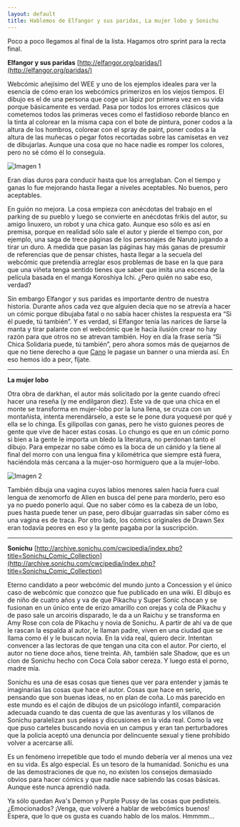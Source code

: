 ```yaml
---
layout: default
title: Hablemos de Elfangor y sus paridas, La mujer lobo y Sonichu
---
```


Poco a poco llegamos al final de la lista. Hagamos otro sprint para la recta final.

**Elfangor y sus paridas** [http://elfangor.org/paridas/](http://elfangor.org/paridas/)

Webcómic añejísimo del WEE y uno de los ejemplos ideales para ver la esencia de cómo eran los webcómics primerizos en los viejos tiempos. El dibujo es el de una persona que coge un lápiz por primera vez en su vida porque básicamente es verdad. Pasa por todos los errores clásicos que cometemos todos las primeras veces como el fastidioso reborde blanco en la tinta al colorear en la misma capa con el bote de pintura, poner codos a la altura de los hombros, colorear con el spray de paint, poner codos a la altura de las muñecas o pegar fotos recortadas sobre las camisetas en vez de dibujarlas. Aunque una cosa que no hace nadie es romper los colores, pero no sé cómo él lo conseguía.

![Imagen 1](http://i.imgur.com/d42aMH2.png)

Eran días duros para conducir hasta que los arreglaban. Con el tiempo y ganas lo fue mejorando hasta llegar a niveles aceptables. No buenos, pero aceptables.

En guión no mejora. La cosa empieza con anécdotas del trabajo en el parking de su pueblo y luego se convierte en anécdotas frikis del autor, su amigo linuxero, un robot y una chica gato. Aunque eso sólo es así en premisa, porque en realidad sólo sale el autor y pierde el tiempo con, por ejemplo, una saga de trece páginas de los personajes de Naruto jugando a tirar un duro. A medida que pasan las páginas hay más ganas de presumir de referencias que de pensar chistes, hasta llegar a la secuela del webcómic que pretendía arreglar esos problemas de base en la que para que una viñeta tenga sentido tienes que saber que imita una escena de la película basada en el manga Koroshiya Ichi. ¿Pero quién no sabe eso, verdad?

Sin embargo Elfangor y sus paridas es importante dentro de nuestra historia. Durante años cada vez que alguien decía que no se atrevía a hacer un cómic porque dibujaba fatal o no sabía hacer chistes la respuesta era “Si él puede, tú también”. Y es verdad, si Elfangor tenía las narices de liarse la manta y tirar palante con el webcómic que le hacía ilusión crear no hay razón para que otros no se atrevan también. Hoy en día la frase sería “Si Chica Solidaria puede, tú también”, pero ahora somos más de quejarnos de que no tiene derecho a que [Cano](http://subcultura.es/user/cano) le pagase un banner o una mierda así. En eso hemos ido a peor, fíjate.

---

**La mujer lobo**

Otra obra de darkhan, el autor más solicitado por la gente cuando ofrecí hacer una reseña (y me endilgaron diez). Este va de que una chica en el monte se transforma en mujer-lobo por la luna llena, se cruza con un montañista, intenta merendárselo, a este se le pone dura yoquesé por qué y ella se lo chinga. Es gilipollas con ganas, pero he visto guiones peores de gente que vive de hacer estas cosas. Lo chungo es que en un cómic porno si bien a la gente le importa un bledo la literatura, no perdonan tanto el dibujo. Para empezar no sabe cómo es la boca de un cánido y la tiene al final del morro con una lengua fina y kilométrica que siempre está fuera, haciéndola más cercana a la mujer-oso hormiguero que a la mujer-lobo.

![Imagen 2](https://i.imgur.com/BmCPB7S.png)

También dibuja una vagina cuyos labios menores salen hacia fuera cual lengua de xenomorfo de Alien en busca del pene para morderlo, pero eso ya no puedo ponerlo aquí. Que no saber cómo es la cabeza de un lobo, pues hasta puede tener un pase, pero dibujar guarradas sin saber cómo es una vagina es de traca. Por otro lado, los cómics originales de Drawn Sex eran todavía peores en eso y la gente pagaba por la suscripción.

---

**Sonichu** [http://archive.sonichu.com/cwcipedia/index.php?title=Sonichu_Comic_Collection](http://archive.sonichu.com/cwcipedia/index.php?title=Sonichu_Comic_Collection)

Eterno candidato a peor webcómic del mundo junto a Concession y el único caso de webcómic que conozco que fue publicado en una wiki. El dibujo es de niño de cuatro años y va de que Pikachu y Super Sonic chocan y se fusionan en un único ente de erizo amarillo con orejas y cola de Pikachu y de paso sale un arcoiris disparado, le da a un Raichu y se transforma en Amy Rose con cola de Pikachu y novia de Sonichu. A partir de ahí va de que le rascan la espalda al autor, le llaman padre, viven en una ciudad que se llama como él y le buscan novia. En la vida real, quiero decir. Intentan convencer a las lectoras de que tengan una cita con el autor. Por cierto, el autor no tiene doce años, tiene treinta. Ah, también sale Shadow, que es un clon de Sonichu hecho con Coca Cola sabor cereza. Y luego está el porno, madre mía.

Sonichu es una de esas cosas que tienes que ver para entender y jamás te imaginarías las cosas que hace el autor. Cosas que hace en serio, pensando que son buenas ideas, no en plan de coña. Lo más parecido en este mundo es el cajón de dibujos de un psicólogo infantil, comparación adecuada cuando te das cuenta de que las aventuras y los villanos de Sonichu paralelizan sus peleas y discusiones en la vida real. Como la vez que puso carteles buscando novia en un campus y eran tan perturbadores que la policía aceptó una denuncia por delincuente sexual y tiene prohibido volver a acercarse allí.

Es un fenómeno irrepetible que todo el mundo debería ver al menos una vez en su vida. Es algo especial. Es un tesoro de la humanidad. Sonichu es una de las demostraciones de que no, no existen los consejos demasiado obvios para hacer cómics y que nadie nace sabiendo las cosas básicas. Aunque este nunca aprendió nada.

Ya sólo quedan Ava's Demon y Purple Pussy de las cosas que pedisteis. ¿Emocionados? ¡Venga, que volveré a hablar de webcómics buenos! Espera, que lo que os gusta es cuando hablo de los malos. Hmmmm...
